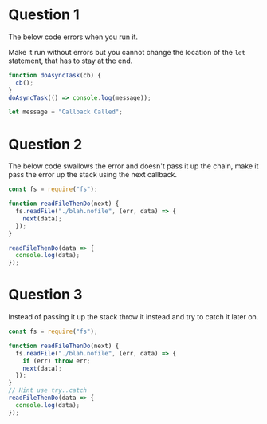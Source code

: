 # Question 1

The below code errors when you run it.

Make it run without errors but you cannot change the location of the `let` statement, that has to stay at the end.

```js
function doAsyncTask(cb) {
  cb();
}
doAsyncTask(() => console.log(message));

let message = "Callback Called";
```

# Question 2

The below code swallows the error and doesn't pass it up the chain, make it pass the error up the stack using the next callback.

```js
const fs = require("fs");

function readFileThenDo(next) {
  fs.readFile("./blah.nofile", (err, data) => {
    next(data);
  });
}

readFileThenDo(data => {
  console.log(data);
});
```

# Question 3

Instead of passing it up the stack throw it instead and try to catch it later on.

```js
const fs = require("fs");

function readFileThenDo(next) {
  fs.readFile("./blah.nofile", (err, data) => {
    if (err) throw err;
    next(data);
  });
}
// Hint use try..catch
readFileThenDo(data => {
  console.log(data);
});
```